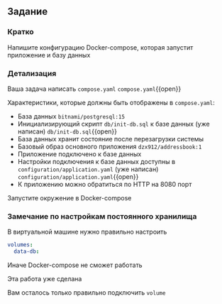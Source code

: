 ## Задание

### Кратко

Напишите конфигурацию Docker-compose, которая запустит приложение и базу данных

### Детализация

Ваша задача написать `compose.yaml`
`compose.yaml`{{open}}

Характеристики, которые должны быть отображены в `compose.yaml`:

- База данных `bitnami/postgresql:15`
- Инициализирующий скрипт `db/init-db.sql` к базе данных (уже написан)
  `db/init-db.sql`{{open}}
- База данных хранит состояние после перезагрузки системы
- Базовый образ основного приложения `dzx912/addressbook:1`
- Приложение подключено к базе данных
- Настройки подключения к базе данных доступны в `configuration/application.yaml` (уже написан)
  `configuration/application.yaml`{{open}}
- К приложению можно обратиться по HTTP на 8080 порт

Запустите окружение в Docker-compose

### Замечание по настройкам постоянного хранилища

В виртуальной машине нужно правильно настроить

```yaml
volumes:
  data-db:
```

Иначе Docker-compose не сможет работать

Эта работа уже сделана

Вам осталось только правильно подключить `volume`